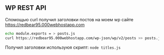 ## WP REST API

Спомощью curl получил заголовки постов на моем wp сайте https://redbear95.000webhostapp.com

```bash
echo module.exports = > posts.js
curl https://redbear95.000webhostapp.com/wp-json/wp/v2/posts >> posts.js
```

Получил заголовки используюя скрипт: `node titles.js`
